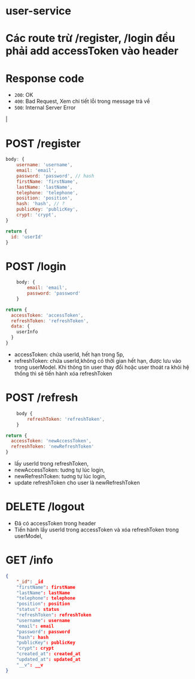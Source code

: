 # user-service

# Các route trừ /register, /login đều phải add accessToken vào header

# Response code

- `200`: OK
- `400`: Bad Request, Xem chi tiết lỗi trong message trả về
- `500`: Internal Server Error
<!-- ## API Reference

#### Get all items

```http
  GET /api/items
```

| Parameter | Type     | Description                |
| :-------- | :------- | :------------------------- | --- |
| `api_key` | `string` | **Required**. Your API key | --> |

# POST /register

```js
body: {
    username: 'username',
    email: 'email',
    password: 'password', // hash
    firstName: 'firstName',
    lastName: 'lastName',
    telephone: 'telephone',
    position: 'position',
    hash: 'hash', // ?
    publicKey: 'publicKey',
    crypt: 'crypt',
}
```

```js
return {
  id: 'userId'
}
```

# POST /login

```js
    body: {
        email: 'email',
        password: 'password'
    }
```

```js
return {
  accessToken: 'accessToken',
  refreshToken: 'refreshToken',
  data: {
    userInfo
  }
}
```

- accessToken: chứa userId, hết hạn trong 5p,
- refreshToken: chứa userId,không có thời gian hết hạn, được lưu vào trong userModel. Khi thông tin user thay đổi hoặc user thoát ra khỏi hệ thống thì sẽ tiến hành xóa refreshToken

# POST /refresh

```js
    body {
        refreshToken: 'refreshToken',
    }
```

```js
return {
  accessToken: 'newAccessToken',
  refreshToken: 'newRefreshToken'
}
```

- lấy userId trong refreshToken,
- newAccessToken: tuơng tự lúc login,
- newRefreshToken: tuơng tự lúc login,
- update refreshToken cho user là newRefreshToken

# DELETE /logout

- Đã có accessToken trong header
- Tiến hành lấy userId trong accessToken và xóa refreshToken trong userModel,

# GET /info

```json
{
    "_id": _id
    "firstName": firstName
    "lastName": lastName
    "telephone": telephone
    "position": position
    "status": status
    "refreshToken": refreshToken
    "username": username
    "email": email
    "password": password
    "hash": hash
    "publicKey": publicKey
    "crypt": crypt
    "created_at": created_at
    "updated_at": updated_at
    "__v": __v
}
```
